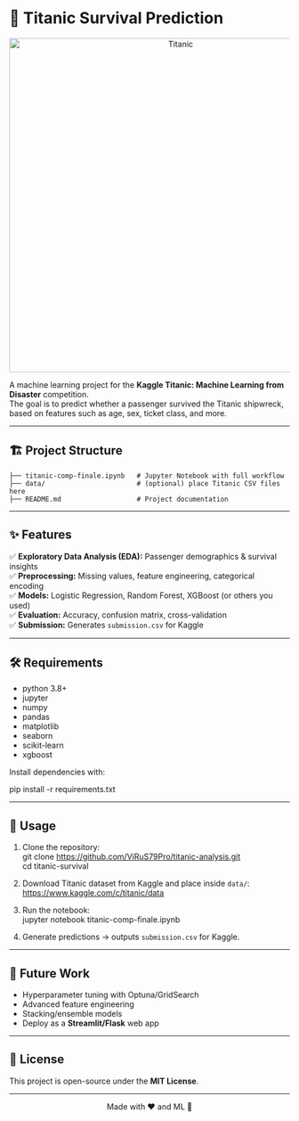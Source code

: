 # 🚢 Titanic Survival Prediction  

<p align="center">
  <img src="https://en.wikipedia.org/wiki/Sinking_of_the_Titanic#/media/File:St%C3%B6wer_Titanic.jpg" alt="Titanic" width="600"/>
</p>

A machine learning project for the **Kaggle Titanic: Machine Learning from Disaster** competition.  
The goal is to predict whether a passenger survived the Titanic shipwreck, based on features such as age, sex, ticket class, and more.  

---

## 🏗️ Project Structure
```
├── titanic-comp-finale.ipynb   # Jupyter Notebook with full workflow  
├── data/                       # (optional) place Titanic CSV files here  
├── README.md                   # Project documentation  
```
---

## ✨ Features  

✅ **Exploratory Data Analysis (EDA):** Passenger demographics & survival insights  
✅ **Preprocessing:** Missing values, feature engineering, categorical encoding  
✅ **Models:** Logistic Regression, Random Forest, XGBoost (or others you used)  
✅ **Evaluation:** Accuracy, confusion matrix, cross-validation  
✅ **Submission:** Generates `submission.csv` for Kaggle  

---

## 🛠️ Requirements  

- python 3.8+  
- jupyter  
- numpy  
- pandas  
- matplotlib  
- seaborn  
- scikit-learn  
- xgboost  

Install dependencies with:  

pip install -r requirements.txt  

---

## 🚀 Usage  

1. Clone the repository:  
   git clone https://github.com/ViRuS79Pro/titanic-analysis.git  
   cd titanic-survival  

2. Download Titanic dataset from Kaggle and place inside `data/`:  
   https://www.kaggle.com/c/titanic/data  

3. Run the notebook:  
   jupyter notebook titanic-comp-finale.ipynb  

4. Generate predictions → outputs `submission.csv` for Kaggle.  

---


## 🔮 Future Work  

- Hyperparameter tuning with Optuna/GridSearch  
- Advanced feature engineering  
- Stacking/ensemble models  
- Deploy as a **Streamlit/Flask** web app  

---

## 📜 License  

This project is open-source under the **MIT License**.  

---

<p align="center">Made with ❤️ and ML 🚀</p>

